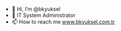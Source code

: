 - 👋 Hi, I’m @bkyuksel
- 🌱 IT System Administrator
- 📫 How to reach me www.bkyuksel.com.tr

<!---
bkyuksel/bkyuksel is a ✨ special ✨ repository because its `README.md` (this file) appears on your GitHub profile.
You can click the Preview link to take a look at your changes.
--->
